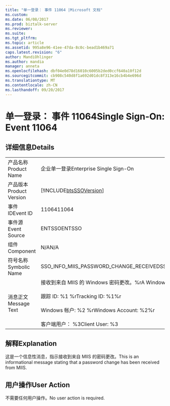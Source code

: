 ```yaml
---
title: "单一登录： 事件 11064 |Microsoft 文档"
ms.custom: 
ms.date: 06/08/2017
ms.prod: biztalk-server
ms.reviewer: 
ms.suite: 
ms.tgt_pltfrm: 
ms.topic: article
ms.assetid: 995a8e96-41ee-47da-8c0c-bead1b469a71
caps.latest.revision: "6"
author: MandiOhlinger
ms.author: mandia
manager: anneta
ms.openlocfilehash: dbf04e0d78d16010c6005b2ded0ccf640a10f12d
ms.sourcegitcommit: cb908c540d8f1a692d01dc8f313e16cb4b4e696d
ms.translationtype: MT
ms.contentlocale: zh-CN
ms.lasthandoff: 09/20/2017
---
```

# <a name="single-sign-on-event-11064"></a><span data-ttu-id="eb376-102">单一登录： 事件 11064</span><span class="sxs-lookup"><span data-stu-id="eb376-102">Single Sign-On: Event 11064</span></span>
## <a name="details"></a><span data-ttu-id="eb376-103">详细信息</span><span class="sxs-lookup"><span data-stu-id="eb376-103">Details</span></span>  
  
|||  
|-|-|  
|<span data-ttu-id="eb376-104">产品名称</span><span class="sxs-lookup"><span data-stu-id="eb376-104">Product Name</span></span>|<span data-ttu-id="eb376-105">企业单一登录</span><span class="sxs-lookup"><span data-stu-id="eb376-105">Enterprise Single Sign-On</span></span>|  
|<span data-ttu-id="eb376-106">产品版本</span><span class="sxs-lookup"><span data-stu-id="eb376-106">Product Version</span></span>|[!INCLUDE[btsSSOVersion](../includes/btsssoversion-md.md)]|  
|<span data-ttu-id="eb376-107">事件 ID</span><span class="sxs-lookup"><span data-stu-id="eb376-107">Event ID</span></span>|<span data-ttu-id="eb376-108">11064</span><span class="sxs-lookup"><span data-stu-id="eb376-108">11064</span></span>|  
|<span data-ttu-id="eb376-109">事件源</span><span class="sxs-lookup"><span data-stu-id="eb376-109">Event Source</span></span>|<span data-ttu-id="eb376-110">ENTSSO</span><span class="sxs-lookup"><span data-stu-id="eb376-110">ENTSSO</span></span>|  
|<span data-ttu-id="eb376-111">组件</span><span class="sxs-lookup"><span data-stu-id="eb376-111">Component</span></span>|<span data-ttu-id="eb376-112">N/A</span><span class="sxs-lookup"><span data-stu-id="eb376-112">N/A</span></span>|  
|<span data-ttu-id="eb376-113">符号名称</span><span class="sxs-lookup"><span data-stu-id="eb376-113">Symbolic Name</span></span>|<span data-ttu-id="eb376-114">SSO_INFO_MIIS_PASSWORD_CHANGE_RECEIVED</span><span class="sxs-lookup"><span data-stu-id="eb376-114">SSO_INFO_MIIS_PASSWORD_CHANGE_RECEIVED</span></span>|  
|<span data-ttu-id="eb376-115">消息正文</span><span class="sxs-lookup"><span data-stu-id="eb376-115">Message Text</span></span>|<span data-ttu-id="eb376-116">接收到来自 MIIS 的 Windows 密码更改。%r</span><span class="sxs-lookup"><span data-stu-id="eb376-116">A Windows password change was received from MIIS.%r</span></span><br /><br /> <span data-ttu-id="eb376-117">跟踪 ID: %1 %r</span><span class="sxs-lookup"><span data-stu-id="eb376-117">Tracking ID: %1%r</span></span><br /><br /> <span data-ttu-id="eb376-118">Windows 帐户: %2 %r</span><span class="sxs-lookup"><span data-stu-id="eb376-118">Windows Account: %2%r</span></span><br /><br /> <span data-ttu-id="eb376-119">客户端用户： %3</span><span class="sxs-lookup"><span data-stu-id="eb376-119">Client User: %3</span></span>|  
  
## <a name="explanation"></a><span data-ttu-id="eb376-120">解释</span><span class="sxs-lookup"><span data-stu-id="eb376-120">Explanation</span></span>  
 <span data-ttu-id="eb376-121">这是一个信息性消息，指示接收到来自 MIIS 的密码更改。</span><span class="sxs-lookup"><span data-stu-id="eb376-121">This is an informational message stating that a password change has been received from MIIS.</span></span>  
  
## <a name="user-action"></a><span data-ttu-id="eb376-122">用户操作</span><span class="sxs-lookup"><span data-stu-id="eb376-122">User Action</span></span>  
 <span data-ttu-id="eb376-123">不需要任何用户操作。</span><span class="sxs-lookup"><span data-stu-id="eb376-123">No user action is required.</span></span>